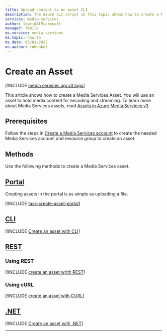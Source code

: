 ```yaml
---
title: Upload content to an asset CLI
description: The Azure CLI script in this topic shows how to create a Media Services Asset to upload content to.
services: media-services
author: IngridAtMicrosoft
manager: femila 
ms.service: media-services
ms.topic: how-to
ms.date: 03/01/2022
ms.author: inhenkel
---
```


# Create an Asset

[!INCLUDE [media services api v3 logo](./includes/v3-hr.md)]

This article shows how to create a Media Services Asset.  You will use an asset to hold media content for encoding and streaming.  To learn more about Media Services assets, read [Assets in Azure Media Services v3](assets-concept.md)

## Prerequisites

Follow the steps in [Create a Media Services account](./account-create-how-to.md) to create the needed Media Services account and resource group to create an asset.

## Methods

Use the following methods to create a Media Services asset.

## [Portal](#tab/portal/)

Creating assets in the portal is as simple as uploading a file.

[!INCLUDE [task-create-asset-portal](includes/task-create-asset-portal.md)]

## [CLI](#tab/cli/)

[!INCLUDE [Create an asset with CLI](./includes/task-create-asset-cli.md)]

## [REST](#tab/rest/)

### Using REST

[!INCLUDE [create an asset writh REST](./includes/task-create-asset-rest.md)]

### Using cURL

[!INCLUDE [create an asset with CURL](./includes/task-create-asset-curl.md)]

## [.NET](#tab/net/)

[!INCLUDE [Create an asset with .NET](./includes/task-create-asset-dotnet.md)]

---

